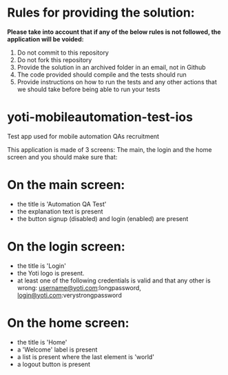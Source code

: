 # Rules for providing the solution:
**Please take into account that if any of the below rules is not followed, the application will be voided:**
1. Do not commit to this repository
2. Do not fork this repository
3. Provide the solution in an archived folder in an email, not in Github
4. The code provided should compile and the tests should run
5. Provide instructions on how to run the tests and any other actions that we should take before being able to run your tests


# yoti-mobileautomation-test-ios
Test app used for mobile automation QAs recruitment

This application is made of 3 screens: The main, the login and the home screen and you should make sure that:

# On the main screen:
   - the title is 'Automation QA Test'
   - the explanation text is present
   - the button signup (disabled) and login (enabled) are present

# On the login screen:
   - the title is 'Login'
   - the Yoti logo is present.
   - at least one of the following credentials is valid and that any other is wrong: username@yoti.com:longpassword, login@yoti.com:verystrongpassword

# On the home screen:
   - the title is 'Home'
   - a 'Welcome' label is present
   - a list is present where the last element is 'world'
   - a logout button is present

